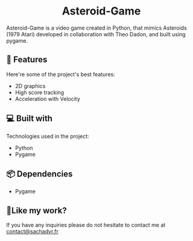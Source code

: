 <h1 align="center" id="title">Asteroid-Game</h1>
<p id="description">Asteroid-Game is a video game created in Python, that mimics Asteroids (1979 Atari) developed in collaboration with Theo Dadon, and built using pygame.</p>

<h2>🧐 Features</h2>

Here're some of the project's best features:

*   2D graphics
*   High score tracking
*   Acceleration with Velocity

<h2>💻 Built with</h2>

Technologies used in the project:

*   Python
*   Pygame

<h2>📦 Dependencies</h2>

*   Pygame

<h2>💖Like my work?</h2>

If you have any inquiries please do not hesitate to contact me at contact@sachadvr.fr
